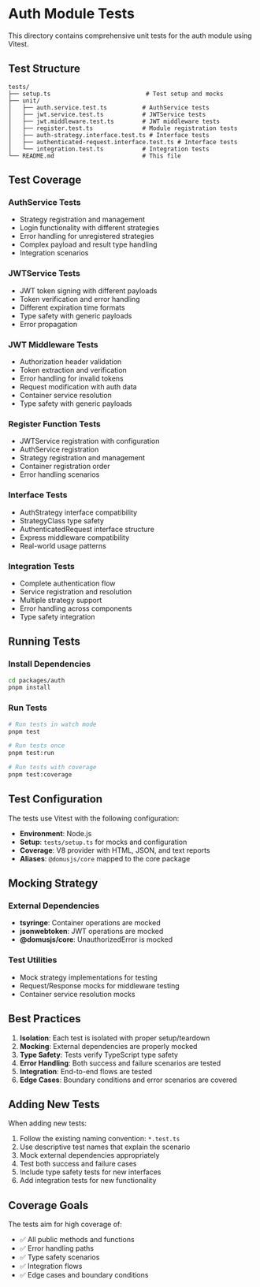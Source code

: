 # Auth Module Tests

This directory contains comprehensive unit tests for the auth module using Vitest.

## Test Structure

```
tests/
├── setup.ts                           # Test setup and mocks
├── unit/
│   ├── auth.service.test.ts          # AuthService tests
│   ├── jwt.service.test.ts           # JWTService tests
│   ├── jwt.middleware.test.ts        # JWT middleware tests
│   ├── register.test.ts              # Module registration tests
│   ├── auth-strategy.interface.test.ts # Interface tests
│   ├── authenticated-request.interface.test.ts # Interface tests
│   └── integration.test.ts           # Integration tests
└── README.md                         # This file
```

## Test Coverage

### AuthService Tests

- Strategy registration and management
- Login functionality with different strategies
- Error handling for unregistered strategies
- Complex payload and result type handling
- Integration scenarios

### JWTService Tests

- JWT token signing with different payloads
- Token verification and error handling
- Different expiration time formats
- Type safety with generic payloads
- Error propagation

### JWT Middleware Tests

- Authorization header validation
- Token extraction and verification
- Error handling for invalid tokens
- Request modification with auth data
- Container service resolution
- Type safety with generic payloads

### Register Function Tests

- JWTService registration with configuration
- AuthService registration
- Strategy registration and management
- Container registration order
- Error handling scenarios

### Interface Tests

- AuthStrategy interface compatibility
- StrategyClass type safety
- AuthenticatedRequest interface structure
- Express middleware compatibility
- Real-world usage patterns

### Integration Tests

- Complete authentication flow
- Service registration and resolution
- Multiple strategy support
- Error handling across components
- Type safety integration

## Running Tests

### Install Dependencies

```bash
cd packages/auth
pnpm install
```

### Run Tests

```bash
# Run tests in watch mode
pnpm test

# Run tests once
pnpm test:run

# Run tests with coverage
pnpm test:coverage
```

## Test Configuration

The tests use Vitest with the following configuration:

- **Environment**: Node.js
- **Setup**: `tests/setup.ts` for mocks and configuration
- **Coverage**: V8 provider with HTML, JSON, and text reports
- **Aliases**: `@domusjs/core` mapped to the core package

## Mocking Strategy

### External Dependencies

- **tsyringe**: Container operations are mocked
- **jsonwebtoken**: JWT operations are mocked
- **@domusjs/core**: UnauthorizedError is mocked

### Test Utilities

- Mock strategy implementations for testing
- Request/Response mocks for middleware testing
- Container service resolution mocks

## Best Practices

1. **Isolation**: Each test is isolated with proper setup/teardown
2. **Mocking**: External dependencies are properly mocked
3. **Type Safety**: Tests verify TypeScript type safety
4. **Error Handling**: Both success and failure scenarios are tested
5. **Integration**: End-to-end flows are tested
6. **Edge Cases**: Boundary conditions and error scenarios are covered

## Adding New Tests

When adding new tests:

1. Follow the existing naming convention: `*.test.ts`
2. Use descriptive test names that explain the scenario
3. Mock external dependencies appropriately
4. Test both success and failure cases
5. Include type safety tests for new interfaces
6. Add integration tests for new functionality

## Coverage Goals

The tests aim for high coverage of:

- ✅ All public methods and functions
- ✅ Error handling paths
- ✅ Type safety scenarios
- ✅ Integration flows
- ✅ Edge cases and boundary conditions
